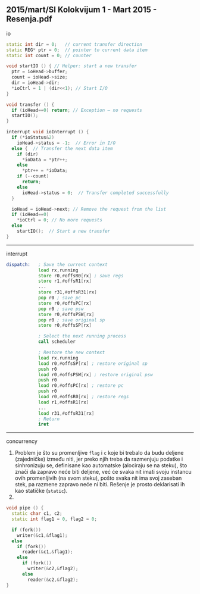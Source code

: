 2015/mart/SI Kolokvijum 1 - Mart 2015 - Resenja.pdf
--------------------------------------------------------------------------------
io
```cpp
static int dir = 0;   // current transfer direction
static REG* ptr = 0;  // pointer to current data item
static int count = 0; // counter

void startIO () { // Helper: start a new transfer
  ptr = ioHead->buffer;
  count = ioHead->size;
  dir = ioHead->dir;
  *ioCtrl = 1 | (dir<<1); // Start I/O
}

void transfer () {
  if (ioHead==0) return; // Exception – no requests
  startIO();
}

interrupt void ioInterrupt () {
  if (*ioStatus&2)
    ioHead->status = -1;  // Error in I/O
  else {  // Transfer the next data item
    if (dir)
      *ioData = *ptr++;
    else
      *ptr++ = *ioData;
    if (--count)
      return;
    else
      ioHead->status = 0;  // Transfer completed successfully
  }

  ioHead = ioHead->next; // Remove the request from the list
  if (ioHead==0)
    *ioCtrl = 0; // No more requests
  else
    startIO();  // Start a new transfer
}
```

--------------------------------------------------------------------------------
interrupt
```asm
dispatch:   ; Save the current context
            load rx,running
            store r0,#offsR0[rx] ; save regs
            store r1,#offsR1[rx]
            ...
            store r31,#offsR31[rx]
            pop r0 ; save pc
            store r0,#offsPC[rx]
            pop r0 ; save psw
            store r0,#offsPSW[rx]
            pop r0 ; save original sp
            store r0,#offsSP[rx]

            ; Select the next running process
            call scheduler

            ; Restore the new context
            load rx,running
            load r0,#offsSP[rx] ; restore original sp
            push r0
            load r0,#offsPSW[rx] ; restore original psw
            push r0
            load r0,#offsPC[rx] ; restore pc
            push r0
            load r0,#offsR0[rx] ; restore regs
            load r1,#offsR1[rx]
            ...
            load r31,#offsR31[rx]
            ; Return
            iret
```

--------------------------------------------------------------------------------
concurrency
1. Problem je što su promenljive `flag` i `c` koje bi trebalo da budu deljene (zajedničke)
između niti, jer preko njih treba da razmenjuju podatke i sinhronizuju se, definisane kao
automatske (alociraju se na steku), što znači da zapravo neće biti deljene, već će svaka nit
imati svoju instancu ovih promenljivih (na svom steku), pošto svaka nit ima svoj zaseban
stek, pa razmene zapravo neće ni biti. Rešenje je prosto deklarisati ih kao statičke (`static`).
2. 
```cpp
void pipe () {
  static char c1, c2;
  static int flag1 = 0, flag2 = 0;

  if (fork())
    writer(&c1,&flag1);
  else
    if (fork())
      reader(&c1,&flag1);
    else
      if (fork())
        writer(&c2,&flag2);
      else
        reader(&c2,&flag2);
}
```
